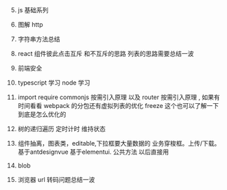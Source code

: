 5. js 基础系列
6. 图解 http

11. 字符串方法总结
12. react 组件彼此点击互斥 和不互斥的思路 列表的思路需要总结一波
13. 前端安全

17. typescript 学习 node 学习

20. import require commonjs 按需引入原理 以及 router 按需引入原理 , 如果有时间看看 webpack 的分包还有虚拟列表的优化 freeze 这个也可以了解一下到底是怎么优化的
21. 树的递归遍历 定时计时 维持状态


23. 组件抽离，图表类，editable,下拉框要大量数据的 业务穿梭框。上传/下载。  基于antdesignvue 基于elementui. 公共方法 以后直接用 
24. blob

1. 浏览器 url 转码问题总结一波

